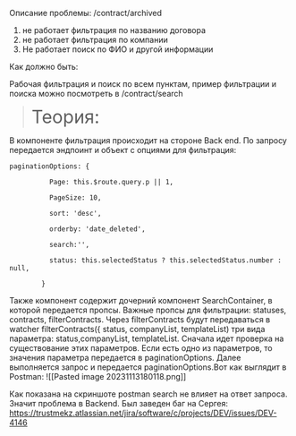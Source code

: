 Описание проблемы: 
/contract/archived

1. не работает фильтрация по названию договора
2. не работает фильтрация по компании   
3. Не работает поиск по ФИО и другой информации

Как должно быть:

Рабочая фильтрация и поиск по всем пунктам, пример фильтрации и поиска можно посмотреть в /contract/search

> <span style="font-size:24pt; text-align:center">Теория:</span>
> 

В компоненте фильтрация происходит на стороне Back end.  По запросу передается эндпоинт и  объект с опциями для фильтрация:
```
paginationOptions: {

          Page: this.$route.query.p || 1,

          PageSize: 10,

          sort: 'desc',

          orderby: 'date_deleted',

          search:'',

          status: this.selectedStatus ? this.selectedStatus.number : null,

        }
```
Также компонент содержит дочерний компонент SearchContainer, в которой передается пропсы. Важные пропсы для фильтрации: statuses, contracts, filterContracts. Через filterContracts будут передаваться в watcher filterContracts({ status, companyList, templateList) три вида параметра: status,companyList, templateList. Сначала идет проверка на  существование этих параметров. Если есть одно из параметров, то значения параметра передается в paginationOptions. Далее выполняется запрос и передается paginationOptions.Вот как выглядит в Postman:
![[Pasted image 20231113180118.png]]

Как показана на скриншоте postman search не влияет на ответ запроса. Значит проблема в Backend. Был заведен баг на Сергея:
https://trustmekz.atlassian.net/jira/software/c/projects/DEV/issues/DEV-4146
